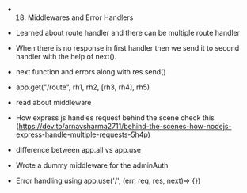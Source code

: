 - 18. Middlewares and Error Handlers

- Learned about route handler and there can be multiple route handler
- When there is no response in first handler then we send it to second handler with the help of next().
- next function and errors along with res.send()
- app.get("/route", rh1, rh2, [rh3, rh4], rh5)
- read about middleware 
- How express js handles request behind the scene check this (https://dev.to/arnavsharma2711/behind-the-scenes-how-nodejs-express-handle-multiple-requests-5h4p)

- difference between app.all vs app.use
- Wrote a dummy middleware for the adminAuth
- Error handling using app.use('/', (err, req, res, next)=> {})